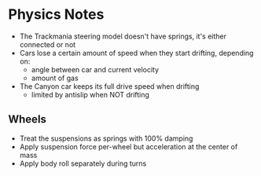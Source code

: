 # Physics Notes

- The Trackmania steering model doesn't have springs, it's either connected or not
- Cars lose a certain amount of speed when they start drifting, depending on:
	- angle between car and current velocity
	- amount of gas
- The Canyon car keeps its full drive speed when drifting
	- limited by antislip when NOT drifting

## Wheels
- Treat the suspensions as springs with 100% damping
- Apply suspension force per-wheel but acceleration at the center of mass
- Apply body roll separately during turns
